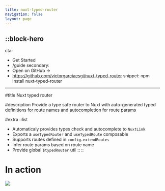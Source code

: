```yaml
---
title: nuxt-typed-router
navigation: false
layout: page
---
```


::block-hero
---
cta:
  - Get Started
  - /guide
secondary:
  - Open on GitHub →
  - https://github.com/victorgarciaesgi/nuxt-typed-router
snippet: npm install nuxt-typed-router
---

#title
Nuxt typed router

#description
Provide a type safe router to Nuxt with auto-generated typed definitions for route names and autocompletion for route params


#extra
  ::list
  - Automaticaly provides types check and autocomplete to `NuxtLink`
  - Exports a `useTypedRouter` and `useTypedRoute` composable
  - Supports routes defined in `config.extendRoutes`
  - Infer route params based on route name
  - Provide global `$typedRouter` util
  ::
::

# In action
<img src="https://github.com/victorgarciaesgi/nuxt-typed-router/blob/master/.github/images/in-action.gif?raw=true"/>

